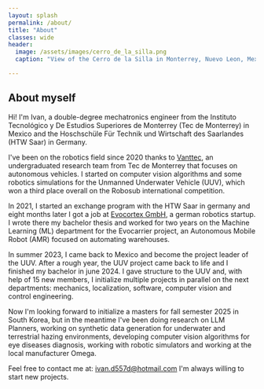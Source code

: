 ```yaml
---
layout: splash
permalink: /about/
title: "About"
classes: wide
header:
  image: /assets/images/cerro_de_la_silla.png
  caption: "View of the Cerro de la Silla in Monterrey, Nuevo Leon, Mexico"

---
```

## About myself

Hi! I'm Ivan, a double-degree mechatronics engineer from the Instituto Tecnológico y De Estudios Superiores de Monterrey (Tec de Monterrey) in Mexico and the Hoschschüle Für Technik und Wirtschaft des Saarlandes (HTW Saar) in Germany.

I've been on the robotics field since 2020 thanks to [Vanttec][vanttec_webpage], an undergraduated research team from Tec de Monterrey that focuses on autonomous vehicles. I started on computer vision algorithms and some robotics simulations for the Unmanned Underwater Vehicle (UUV), which won a third place overall on the Robosub international competition.

In 2021, I started an exchange program with the HTW Saar in germany and eight months later I got a job at [Evocortex GmbH][evocortex_webpage], a german robotics startup. I wrote there my bachelor thesis and worked for two years on the Machine Learning (ML) department for the Evocarrier project, an Autonomous Mobile Robot (AMR) focused on automating warehouses.

In summer 2023, I came back to Mexico and become the project leader of the UUV. After a rough year, the UUV project came back to life and I finished my bachelor in june 2024. I gave structure to the UUV and, with help of 15 new members, I initialize multiple projects in parallel on the next departments: mechanics, localization, software, computer vision and control engineering.

Now I'm looking forward to initialize a masters for fall semester 2025 in South Korea, but in the meantime I've been doing research on LLM Planners, working on synthetic data generation for underwater and terrestrial hazing environments, developing computer vision algorithms for eye diseases diagnosis, working with robotic simulators and working at the local manufacturer Omega.

Feel free to contact me at: ivan.d557d@hotmail.com I'm always willing to start new projects.

[evocortex_webpage]: https://evocortex.org/de/
[vanttec_webpage]: https://vanttec.com/